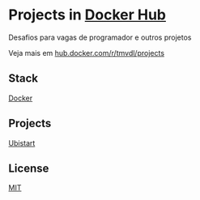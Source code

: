 # Projects in [Docker Hub]()

Desafios para vagas de programador e outros projetos

Veja mais em [hub.docker.com/r/tmvdl/projects](https://hub.docker.com/r/tmvdl/projects)

## Stack

[Docker](https://www.docker.com/)

## Projects
  
[Ubistart]()

## License

[MIT](./LICENSE)
